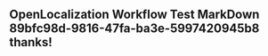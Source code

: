 <properties
ms.topic="hero-topic"
ms.test1="hero-topic"
ms.test2="test"/>

## OpenLocalization Workflow Test MarkDown 89bfc98d-9816-47fa-ba3e-5997420945b8 thanks!
